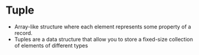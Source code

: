# Tuple

- Array-like structure where each element represents some property of a record.
- Tuples are a data structure that allow you to store a fixed-size collection of elements of different types

